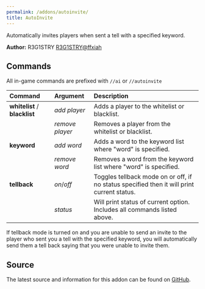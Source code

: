 ```yaml
---
permalink: /addons/autoinvite/
title: AutoInvite
---
```


Automatically invites players when sent a tell with a specified keyword.

**Author:** R3G1STRY [R3G1STRY@ffxiah](http://www.ffxiah.com/user/R3G1STRY)

## Commands
All in-game commands are prefixed with `//ai` or `//autoinvite`

|Command                       |Argument               |Description|
|:---|:---|:---|
|**whitelist** / **blacklist**|*add* *player*   |Adds a player to the whitelist or blacklist.|
|                           |*remove* *player*|Removes a player from the whitelist or blacklist.|
|**keyword**                   |*add* *word*     |Adds a word to the keyword list where "word" is specified.|
|                           |*remove* *word*  |Removes a word from the keyword list where "word" is specified.|
|**tellback**                  |*on*/*off*         |Toggles tellback mode on or off, if no status specified then it will print current status.|
|                              |*status*             |Will print status of current option. Includes all commands listed above.|

If tellback mode is turned on and you are unable to send an invite to the player who sent you a tell with the 
specified keyword, you will automatically send them a tell back saying that you were unable to invite them. 

## Source
The latest source and information for this addon can be found on [GitHub](https://github.com/Windower/Lua/tree/live/addons/autoinvite).
